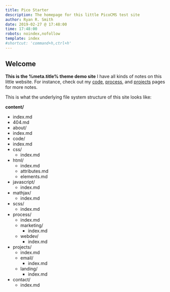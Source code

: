 ```yaml
---
title: Pico Starter
description: The homepage for this little PicoCMS test site
author: Ryan R. Smith
date: 2019-02-27 @ 17:48:00
time: 17:48:00
robots: noindex,nofollow
template: index
#shortcut: 'command+h,ctrl+h'
---
```


## Welcome
**This is the %meta.title% theme demo site**
I have all kinds of notes on this little website. For instance, check out my [code](/code "Code notes (and snippets)"), [process](/process "Process notes"), and [projects](/projects "Projects notes") pages for more notes.

This is what the underlying file system structure of this site looks like:

**content/**
-   index.md
-   404.md
-   about/
   -   index.md
-   code/
   -   index.md
   -   css/
       -   index.md
   -   html/
       -   index.md
       -   attributes.md
       -   elements.md
   -   javascript/
       -   index.md
   -   mathjax/
       -   index.md
   -   scss/
       -   index.md
-   process/
    -   index.md
    -   marketing/
        -   index.md
    -   webdev/
        -   index.md
-   projects/
    -   index.md
    -   email/
        -   index.md
    -   landing/
        -   index.md
-   contact/
    -   index.md

